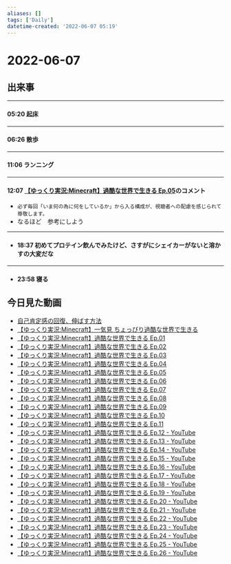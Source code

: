 ```yaml
---
aliases: []
tags: ['Daily']
datetime-created: '2022-06-07 05:19'
---
```

# 2022-06-07
## 出来事
---
#### 05:20 起床
---
#### 06:26 散歩
---
#### 11:06 ランニング
---
#### 12:07 [【ゆっくり実況:Minecraft】過酷な世界で生きる Ep.05](https://www.youtube.com/watch?v=prsNV-SCa98)のコメント
- `必ず毎回「いま何の為に何をしているか」から入る構成が、視聴者への配慮を感じられて尊敬します。`
- なるほど　参考にしよう
- ---
- #### 18:37 初めてプロテイン飲んでみたけど、さすがにシェイカーがないと溶かすの大変だな
- ---
- #### 23:58 寝る

## 今日見た動画
- [自己肯定感の回復、伸ばす方法](https://www.youtube.com/watch?v=DkzASiScmRM)
- [【ゆっくり実況:Minecraft】一気見 ちょっぴり過酷な世界で生きる](https://www.youtube.com/watch?v=tSYfEd57Dyw&t=117s)
- [【ゆっくり実況:Minecraft】過酷な世界で生きる Ep.01](https://www.youtube.com/watch?v=4eTO5rQdcWU&t=13s)
- [【ゆっくり実況:Minecraft】過酷な世界で生きる Ep.02](https://www.youtube.com/watch?v=EQhOFb4skAY)
- [【ゆっくり実況:Minecraft】過酷な世界で生きる Ep.03](https://www.youtube.com/watch?v=OOtORJfnYV4)
- [【ゆっくり実況:Minecraft】過酷な世界で生きる Ep.04](https://www.youtube.com/watch?v=WPDV0IEv7ac)
- [【ゆっくり実況:Minecraft】過酷な世界で生きる Ep.05](https://www.youtube.com/watch?v=prsNV-SCa98)
- [【ゆっくり実況:Minecraft】過酷な世界で生きる Ep.06](https://www.youtube.com/watch?v=rFIw2wrhv28)
- [【ゆっくり実況:Minecraft】過酷な世界で生きる Ep.07](https://www.youtube.com/watch?v=9KRt5Z6B2TQ)
- [【ゆっくり実況:Minecraft】過酷な世界で生きる Ep.08](https://www.youtube.com/watch?v=yt4TpNEVOCc)
- [ 【ゆっくり実況:Minecraft】過酷な世界で生きる Ep.09](https://www.youtube.com/watch?v=fMNbpq7kHMQ)
- [【ゆっくり実況:Minecraft】過酷な世界で生きる Ep.10](https://www.youtube.com/watch?v=LPm0mX3Sgak)
- [【ゆっくり実況:Minecraft】過酷な世界で生きる Ep.11](https://www.youtube.com/watch?v=MOQGdFt-UDs)
- [【ゆっくり実況:Minecraft】過酷な世界で生きる Ep.12 - YouTube](https://www.youtube.com/watch?v=2eOmKwGN0As)
- [【ゆっくり実況:Minecraft】過酷な世界で生きる Ep.13 - YouTube](https://www.youtube.com/watch?v=-5t8BP-bFZo)
- [【ゆっくり実況:Minecraft】過酷な世界で生きる Ep.14 - YouTube](https://www.youtube.com/watch?v=G5QIADwuSLA)
- [【ゆっくり実況:Minecraft】過酷な世界で生きる Ep.15 - YouTube](https://www.youtube.com/watch?v=gSLSefNTYN0)
- [【ゆっくり実況:Minecraft】過酷な世界で生きる Ep.16 - YouTube](https://www.youtube.com/watch?v=9XziaUUEl_4)
- [【ゆっくり実況:Minecraft】過酷な世界で生きる Ep.17 - YouTube](https://www.youtube.com/watch?v=OLHuTWes-yU)
- [【ゆっくり実況:Minecraft】過酷な世界で生きる Ep.18 - YouTube](https://www.youtube.com/watch?v=VEKXquNwF3I)
- [【ゆっくり実況:Minecraft】過酷な世界で生きる Ep.19 - YouTube](https://www.youtube.com/watch?v=8DP1LYpdRkE)
- [【ゆっくり実況:Minecraft】過酷な世界で生きる Ep.20 - YouTube](https://www.youtube.com/watch?v=hv_3c2ibUyM)
- [【ゆっくり実況:Minecraft】過酷な世界で生きる Ep.21 - YouTube](https://www.youtube.com/watch?v=scAwHY89Vmc)
- [【ゆっくり実況:Minecraft】過酷な世界で生きる Ep.22 - YouTube](https://www.youtube.com/watch?v=I_upyuxa-p0)
- [【ゆっくり実況:Minecraft】過酷な世界で生きる Ep.23 - YouTube](https://www.youtube.com/watch?v=bO0CnNBsk_U)
- [【ゆっくり実況:Minecraft】過酷な世界で生きる Ep.24 - YouTube](https://www.youtube.com/watch?v=1VW21so6NIY)
- [【ゆっくり実況:Minecraft】過酷な世界で生きる Ep.25 - YouTube](https://www.youtube.com/watch?v=7DkkbleLG0k)
- [【ゆっくり実況:Minecraft】過酷な世界で生きる Ep.26 - YouTube](https://www.youtube.com/watch?v=sFfSo9J6qQM)
